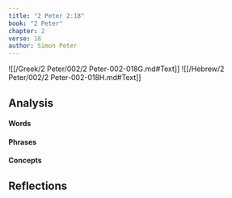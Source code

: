 ```yaml
---
title: "2 Peter 2:18"
book: "2 Peter"
chapter: 2
verse: 18
author: Simon Peter
---
```

![[/Greek/2 Peter/002/2 Peter-002-018G.md#Text]]
![[/Hebrew/2 Peter/002/2 Peter-002-018H.md#Text]]

## Analysis

#### Words

#### Phrases

#### Concepts

## Reflections
